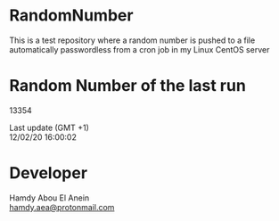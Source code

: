 # RandomNumber    
This is a test repository where a random number is pushed to a file automatically passwordless from a cron job in my Linux CentOS server    
# Random Number of the last run   
13354
      
Last update (GMT +1)    
12/02/20 16:00:02
# Developer    
Hamdy Abou El Anein   
hamdy.aea@protonmail.com
